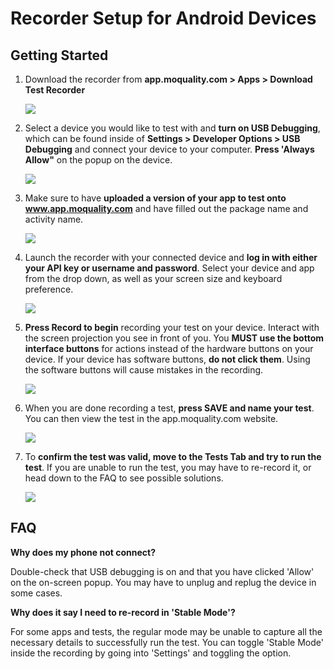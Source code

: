# Recorder Setup for Android Devices

## Getting Started

1. Download the recorder from **app.moquality.com > Apps > Download Test Recorder**

    <img src="../android/download_test_recorder.png" style="max-width:600px;max-height:480px" />

2. Select a device you would like to test with and **turn on USB Debugging**, which can be found inside of **Settings > Developer Options > USB Debugging** and connect your device to your computer. **Press 'Always Allow"** on the popup on the device.

    <img src="../android/usb_debugging.png" style="max-width:600px;max-height:480px" />

3. Make sure to have **uploaded a version of your app to test onto www.app.moquality.com** and have filled out the package name and activity name.

    <img src="../android/package_name.png" style="max-width:600px;max-height:480px" />

4. Launch the recorder with your connected device and **log in with either your API key or username and password**. Select your device and app from the drop down, as well as your screen size and keyboard preference.

    <img src="../android/login.gif" style="max-width:600px;max-height:480px" />

5. **Press Record to begin** recording your test on your device. Interact with the screen projection you see in front of you. You **MUST use the bottom interface buttons** for actions instead of the hardware buttons on your device. If your device has software buttons, **do not click them**. Using the software buttons will cause mistakes in the recording.

    <img src="../android/recording_demo.gif" style="max-width:600px;max-height:480px" />

6. When you are done recording a test, **press SAVE and name your test**. You can then view the test in the app.moquality.com website.

    <img src="../android/save_test.gif" style="max-width:600px;max-height:480px" />

7. To **confirm the test was valid, move to the Tests Tab and try to run the test**. If you are unable to run the test, you may have to re-record it, or head down to the FAQ to see possible solutions.

    <img src="../android/test_replay.gif" style="max-width:600px;max-height:480px" />

## FAQ

**Why does my phone not connect?**

Double-check that USB debugging is on and that you have clicked 'Allow' on the on-screen popup. You may have to unplug and replug the device in some cases.

**Why does it say I need to re-record in 'Stable Mode'?**

For some apps and tests, the regular mode may be unable to capture all the necessary details to successfully run the test. You can toggle 'Stable Mode' inside the recording by going into 'Settings' and toggling the option.
